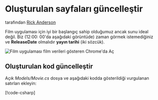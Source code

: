 # <a name="update-the-generated-pages"></a>Oluşturulan sayfaları güncelleştir

tarafından [Rick Anderson](https://twitter.com/RickAndMSFT)

Film uygulaması için iyi bir başlangıç sahip olduğumuz ancak sunu ideal değil. Biz (12:00: 00'da aşağıdaki görüntüde) zaman görmek istemediğiniz ve **ReleaseDate** olmalıdır **yayın tarihi** (iki sözcük).

![Film uygulaması film verileri gösteren Chrome'da Aç](../../tutorials/razor-pages/sql/_static/m55.png)

## <a name="update-the-generated-code"></a>Oluşturulan kod güncelleştir

Açık *Models/Movie.cs* dosya ve aşağıdaki kodda gösterildiği vurgulanan satırları ekleyin:

[!code-csharp[](code/Models/Movie.cs?highlight=2,11-12)]
